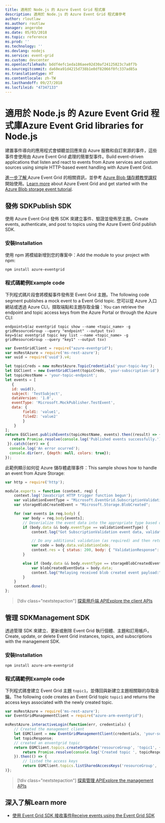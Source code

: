 ```yaml
---
title: 適用於 Node.js 的 Azure Event Grid 程式庫
description: 適用於 Node.js 的 Azure Event Grid 程式庫參考
author: rloutlaw
ms.author: routlaw
manager: angerobe
ms.date: 05/03/2018
ms.topic: reference
ms.prod: ''
ms.technology: ''
ms.devlang: nodejs
ms.service: event-grid
ms.custom: devcenter
ms.openlocfilehash: bddf4efc1eda186aee92d30af24125823c7a8f7b
ms.sourcegitcommit: da60ea91d4215d738b1e0df82066f0fc337ad85a
ms.translationtype: HT
ms.contentlocale: zh-TW
ms.lasthandoff: 09/27/2018
ms.locfileid: "47347133"
---
```

# <a name="azure-event-grid-libraries-for-nodejs"></a><span data-ttu-id="c5c37-103">適用於 Node.js 的 Azure Event Grid 程式庫</span><span class="sxs-lookup"><span data-stu-id="c5c37-103">Azure Event Grid libraries for Node.js</span></span>

<span data-ttu-id="c5c37-104">建置事件導向的應用程式會傾聽並回應來自 Azure 服務和自訂來源的事件，這些事件會使用由 Azure Event Grid 處理的簡單型事件。</span><span class="sxs-lookup"><span data-stu-id="c5c37-104">Build event-driven applications that listen and react to events from Azure services and custom sources using simple HTTP-based event handling with Azure Event Grid.</span></span>

<span data-ttu-id="c5c37-105">[進一步了解 ](/azure/event-grid/overview)Azure Event Grid 的相關資訊，並參考 [Azure Blob 儲存體教學課程](/azure/storage/blobs/storage-blob-event-quickstart)開始使用。</span><span class="sxs-lookup"><span data-stu-id="c5c37-105">[Learn more](/azure/event-grid/overview) about Azure Event Grid and get started with the [Azure Blob storage event tutorial](/azure/storage/blobs/storage-blob-event-quickstart).</span></span> 

## <a name="publish-sdk"></a><span data-ttu-id="c5c37-106">發佈 SDK</span><span class="sxs-lookup"><span data-stu-id="c5c37-106">Publish SDK</span></span>

<span data-ttu-id="c5c37-107">使用 Azure Event Grid 發佈 SDK 來建立事件、驗證並發佈至主題。</span><span class="sxs-lookup"><span data-stu-id="c5c37-107">Create events, authenticate, and post to topics using the Azure Event Grid publish SDK.</span></span>

### <a name="installation"></a><span data-ttu-id="c5c37-108">安裝</span><span class="sxs-lookup"><span data-stu-id="c5c37-108">Installation</span></span>

<span data-ttu-id="c5c37-109">使用 npm 將模組新增到您的專案中：</span><span class="sxs-lookup"><span data-stu-id="c5c37-109">Add the module to your project with npm:</span></span>

```bash
npm install azure-eventgrid
```

### <a name="example-code"></a><span data-ttu-id="c5c37-110">程式碼範例</span><span class="sxs-lookup"><span data-stu-id="c5c37-110">Example code</span></span>

<span data-ttu-id="c5c37-111">下列程式碼片段會將模擬事件發佈至 Event Grid 主題。</span><span class="sxs-lookup"><span data-stu-id="c5c37-111">The following code segment publishes a mock event to a Event Grid topic.</span></span> <span data-ttu-id="c5c37-112">您可以從 Azure 入口網站或透過 Azure CLI，擷取端點和主題存取金鑰：</span><span class="sxs-lookup"><span data-stu-id="c5c37-112">You can retrieve the endpoint and topic access keys from the Azure Portal or through the Azure CLI:</span></span>

```azurecli-interactive
endpoint=$(az eventgrid topic show --name <topic_name> -g gridResourceGroup --query "endpoint" --output tsv)
key=$(az eventgrid topic key list --name <topic_name> -g gridResourceGroup --query "key1" --output tsv)
```

```javascript
var EventGridClient = require("azure-eventgrid");
var msRestAzure = require('ms-rest-azure');
var uuid = require('uuid').v4;

let topicCreds = new msRestAzure.TopicCredentials('your-topic-key');
let EGClient = new EventGridClient(topicCreds, 'your-subscription-id');
let topicHostName = 'your-topic-endpoint';
let events = [
   {
   id: uuid(),
   subject: 'TestSubject',
   dataVersion: '1.0',
   eventType: 'Microsoft.MockPublisher.TestEvent',
   data: {
        field1: 'value1',
        filed2: 'value2'
        }
    }
];
return EGClient.publishEvents(topicHostName, events).then((result) => {
   return Promise.resolve(console.log('Published events successfully.'));
 }).catch((err) => {
  console.log('An error ocurred');
  console.dir(err, {depth: null, colors: true});
});
```

<span data-ttu-id="c5c37-113">此範例顯示如何從 Azure 儲存體處理事件：</span><span class="sxs-lookup"><span data-stu-id="c5c37-113">This sample shows how to handle an event from Azure Storage:</span></span>

```javascript
var http = require('http');

module.exports = function (context, req) {
    context.log('JavaScript HTTP trigger function begun');
    var validationEventType = "Microsoft.EventGrid.SubscriptionValidationEvent";
    var storageBlobCreatedEvent = "Microsoft.Storage.BlobCreated";

    for (var events in req.body) {
        var body = req.body[events];
        // Deserialize the event data into the appropriate type based on event type  
        if (body.data && body.eventType == validationEventType) {
            context.log("Got SubscriptionValidation event data, validation code: " + body.data.validationCode + " topic: " + body.topic);

            // Do any additional validation (as required) and then return back the below response
            var code = body.data.validationCode;
            context.res = { status: 200, body: { "ValidationResponse": code } };
        }

        else if (body.data && body.eventType == storageBlobCreatedEvent) {
            var blobCreatedEventData = body.data;
            context.log("Relaying received blob created event payload:" + JSON.stringify(blobCreatedEventData));
        }
    }
    context.done();
};
```

> [!div class="nextstepaction"]
> [<span data-ttu-id="c5c37-114">探索用戶端 API</span><span class="sxs-lookup"><span data-stu-id="c5c37-114">Explore the client APIs</span></span>](/javascript/api/overview/azure/eventgrid/client)

## <a name="management-sdk"></a><span data-ttu-id="c5c37-115">管理 SDK</span><span class="sxs-lookup"><span data-stu-id="c5c37-115">Management SDK</span></span>

<span data-ttu-id="c5c37-116">透過管理 SDK 來建立、更新或刪除 Event Grid 執行個體、主題和訂用帳戶。</span><span class="sxs-lookup"><span data-stu-id="c5c37-116">Create, update, or delete Event Grid instances, topics, and subscriptions with the management SDK.</span></span>

### <a name="installation"></a><span data-ttu-id="c5c37-117">安裝</span><span class="sxs-lookup"><span data-stu-id="c5c37-117">Installation</span></span>

```
npm install azure-arm-eventgrid
```

### <a name="example-code"></a><span data-ttu-id="c5c37-118">程式碼範例</span><span class="sxs-lookup"><span data-stu-id="c5c37-118">Example code</span></span>

<span data-ttu-id="c5c37-119">下列程式碼會建立 Event Grid 主題 `topic1`，並傳回與新建立主題相關聯的存取金鑰。</span><span class="sxs-lookup"><span data-stu-id="c5c37-119">The following code creates an Event Grid topic `topic1` and returns the access keys associated with the newly created topic.</span></span>

```javascript
var msRestAzure = require('ms-rest-azure');
var EventGridManagementClient = require("azure-arm-eventgrid");

msRestAzure.interactiveLogin(function(err, credentials) {
    // Created the management client
    let EGMClient = new EventGridManagementClient(credentials, 'your-subscription-id');
    let topicResponse;
    // created an enventgrid topic
    return EGMClient.topics.createOrUpdate('resourceGroup', 'topic1', { location: 'westus' }).then((topicResponse) => {
        return Promise.resolve(console.log('Created topic ', topicResponse));
    }).then(() => {
        // listed the access keys
        return EGMClient.topics.listSharedAccessKeys('resourceGroup', 'topic1')}
)};
```

> [!div class="nextstepaction"]
> [<span data-ttu-id="c5c37-120">探索管理 API</span><span class="sxs-lookup"><span data-stu-id="c5c37-120">Explore the management APIs</span></span>](/javascript/api/overview/azure/eventgrid/management)

## <a name="learn-more"></a><span data-ttu-id="c5c37-121">深入了解</span><span class="sxs-lookup"><span data-stu-id="c5c37-121">Learn more</span></span>

- [<span data-ttu-id="c5c37-122">使用 Event Grid SDK 接收事件</span><span class="sxs-lookup"><span data-stu-id="c5c37-122">Receive events using the Event Grid SDK</span></span>](/azure/event-grid/receive-events)
